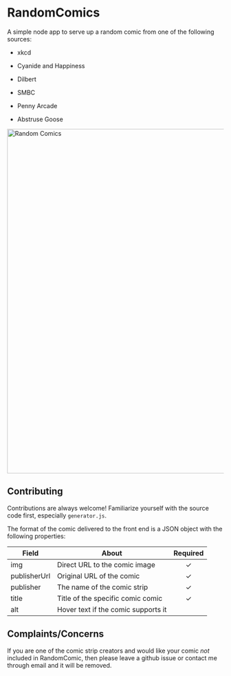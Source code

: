 # RandomComics

A simple node app to serve up a random comic from one of the following sources:

* xkcd

* Cyanide and Happiness

* Dilbert

* SMBC

* Penny Arcade

* Abstruse Goose

<img src='http://i.imgur.com/6obDxmy.png' title='Random Comics' width='800'/>


## Contributing

Contributions are always welcome! Familiarize yourself with the source code first, especially `generator.js`. 

The format of the comic delivered to the front end is a JSON object with the following properties:

| Field  | About | Required |
| ------------- | ------------- | :-: | 
| img | Direct URL to the comic image | ✓ |
| publisherUrl  | Original URL of the comic  | ✓ |
| publisher | The name of the comic strip | ✓ |
| title | Title of the specific comic comic | ✓ |
| alt | Hover text if the comic supports it | |

## Complaints/Concerns

If you are one of the comic strip creators and would like your comic *not* included in RandomComic, then please leave a github issue or contact me through email and it will be removed.